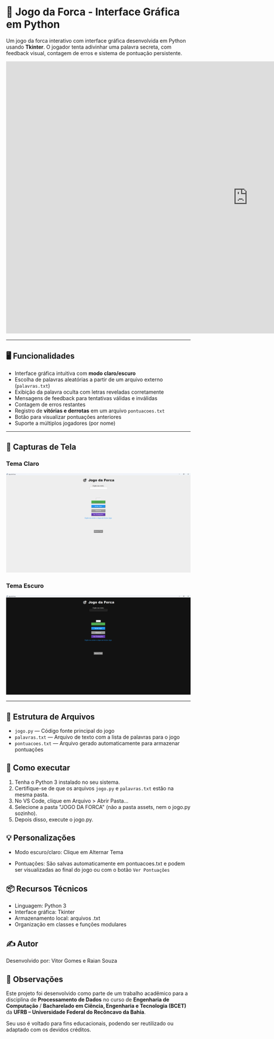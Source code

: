 # 🎯 Jogo da Forca - Interface Gráfica em Python

Um jogo da forca interativo com interface gráfica desenvolvida em Python usando **Tkinter**. O jogador tenta adivinhar uma palavra secreta, com feedback visual, contagem de erros e sistema de pontuação persistente.
<iframe width="1319" height="742" src="https://www.youtube.com/embed/7Bi2soEeWp0" title="Jogo da Forca Animação" frameborder="0" allow="accelerometer; autoplay; clipboard-write; encrypted-media; gyroscope; picture-in-picture; web-share" referrerpolicy="strict-origin-when-cross-origin" allowfullscreen></iframe>


---

## 🖥️ Funcionalidades

- Interface gráfica intuitiva com **modo claro/escuro**
- Escolha de palavras aleatórias a partir de um arquivo externo (`palavras.txt`)
- Exibição da palavra oculta com letras reveladas corretamente
- Mensagens de feedback para tentativas válidas e inválidas
- Contagem de erros restantes
- Registro de **vitórias e derrotas** em um arquivo `pontuacoes.txt`
- Botão para visualizar pontuações anteriores
- Suporte a múltiplos jogadores (por nome)

---

## 📸 Capturas de Tela

### Tema Claro
![Tema Claro](assets/tema%20claro.png)

### Tema Escuro
![Tema Escuro](assets/tema%20escuro.png)

---

## 📂 Estrutura de Arquivos

- `jogo.py` — Código fonte principal do jogo
- `palavras.txt` — Arquivo de texto com a lista de palavras para o jogo
- `pontuacoes.txt` — Arquivo gerado automaticamente para armazenar pontuações

## 🚀 Como executar

1. Tenha o Python 3 instalado no seu sistema.
2. Certifique-se de que os arquivos `jogo.py` e `palavras.txt` estão na mesma pasta.
3. No VS Code, clique em Arquivo > Abrir Pasta...
4. Selecione a pasta "JOGO DA FORCA" (não a pasta assets, nem o jogo.py sozinho).
5. Depois disso, execute o jogo.py.

## 💡 Personalizações

- Modo escuro/claro: Clique em Alternar Tema

- Pontuações: São salvas automaticamente em pontuacoes.txt e podem ser visualizadas ao final do jogo ou com o botão `Ver Pontuações`

## 📦 Recursos Técnicos

- Linguagem: Python 3
- Interface gráfica: Tkinter
- Armazenamento local: arquivos .txt
- Organização em classes e funções modulares

## ✍️ Autor
Desenvolvido por:
Vitor Gomes e Raian Souza

## 📜 Observações

Este projeto foi desenvolvido como parte de um trabalho acadêmico para a disciplina de **Processamento de Dados** no curso de **Engenharia de Computação** / **Bacharelado em Ciência, Engenharia e Tecnologia (BCET)** da **UFRB – Universidade Federal do Recôncavo da Bahia**.

Seu uso é voltado para fins educacionais, podendo ser reutilizado ou adaptado com os devidos créditos.
